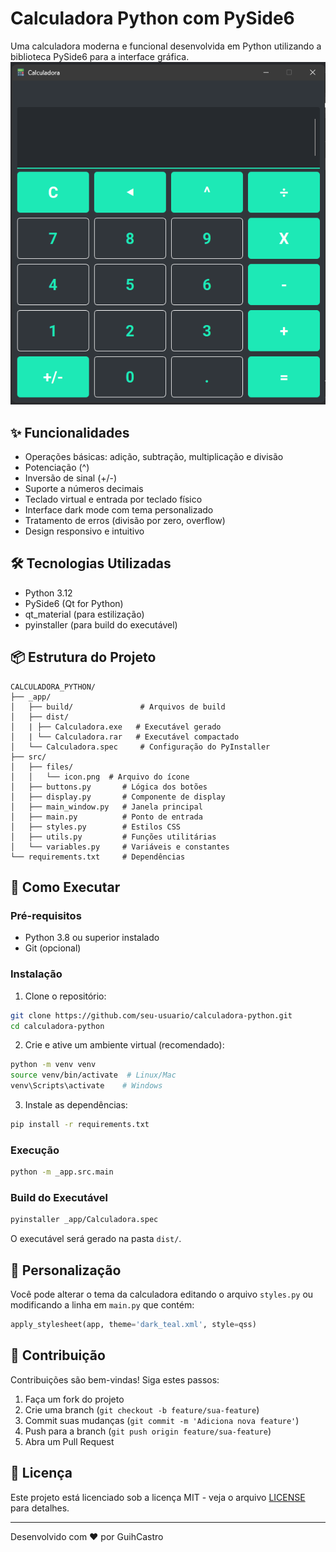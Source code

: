# Calculadora Python com PySide6

Uma calculadora moderna e funcional desenvolvida em Python utilizando a biblioteca PySide6 para a interface gráfica.
![1744809007439](image/README/1744809007439.png)

## ✨ Funcionalidades

- Operações básicas: adição, subtração, multiplicação e divisão
- Potenciação (^)
- Inversão de sinal (+/-)
- Suporte a números decimais
- Teclado virtual e entrada por teclado físico
- Interface dark mode com tema personalizado
- Tratamento de erros (divisão por zero, overflow)
- Design responsivo e intuitivo

## 🛠️ Tecnologias Utilizadas

- Python 3.12
- PySide6 (Qt for Python)
- qt_material (para estilização)
- pyinstaller (para build do executável)

## 📦 Estrutura do Projeto

```
CALCULADORA_PYTHON/
├── _app/
│   ├── build/               # Arquivos de build
│   ├── dist/  
│   | ├── Calculadora.exe   # Executável gerado 
│   | └── Calculadora.rar   # Executável compactado   
│   └── Calculadora.spec     # Configuração do PyInstaller
├── src/
│   ├── files/
│   │   └── icon.png  # Arquivo do ícone
│   ├── buttons.py       # Lógica dos botões
│   ├── display.py       # Componente de display
│   ├── main_window.py   # Janela principal
│   ├── main.py          # Ponto de entrada
│   ├── styles.py        # Estilos CSS
│   ├── utils.py         # Funções utilitárias
│   └── variables.py     # Variáveis e constantes
└── requirements.txt     # Dependências
```

## 🚀 Como Executar

### Pré-requisitos

- Python 3.8 ou superior instalado
- Git (opcional)

### Instalação

1. Clone o repositório:

```bash
git clone https://github.com/seu-usuario/calculadora-python.git
cd calculadora-python
```

2. Crie e ative um ambiente virtual (recomendado):

```bash
python -m venv venv
source venv/bin/activate  # Linux/Mac
venv\Scripts\activate    # Windows
```

3. Instale as dependências:

```bash
pip install -r requirements.txt
```

### Execução

```bash
python -m _app.src.main
```

### Build do Executável

```bash
pyinstaller _app/Calculadora.spec
```

O executável será gerado na pasta `dist/`.

## 🎨 Personalização

Você pode alterar o tema da calculadora editando o arquivo `styles.py` ou modificando a linha em `main.py` que contém:

```python
apply_stylesheet(app, theme='dark_teal.xml', style=qss)
```

## 🤝 Contribuição

Contribuições são bem-vindas! Siga estes passos:

1. Faça um fork do projeto
2. Crie uma branch (`git checkout -b feature/sua-feature`)
3. Commit suas mudanças (`git commit -m 'Adiciona nova feature'`)
4. Push para a branch (`git push origin feature/sua-feature`)
5. Abra um Pull Request

## 📄 Licença

Este projeto está licenciado sob a licença MIT - veja o arquivo [LICENSE](LICENSE) para detalhes.

---

Desenvolvido com ❤️ por GuihCastro
